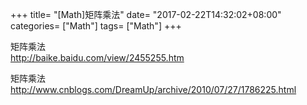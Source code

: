 +++
title= "[Math]矩阵乘法"
date= "2017-02-22T14:32:02+08:00"
categories= ["Math"]
tags= ["Math"]
+++


矩阵乘法  
http://baike.baidu.com/view/2455255.htm

矩阵乘法  
http://www.cnblogs.com/DreamUp/archive/2010/07/27/1786225.html